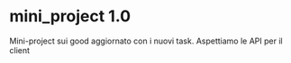 mini_project 1.0
============
Mini-project sui good aggiornato con i nuovi task. Aspettiamo le API per il client